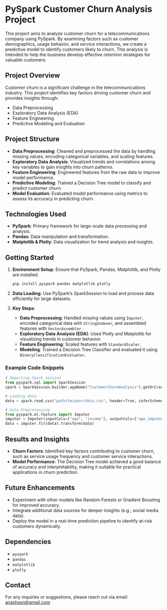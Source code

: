 # PySpark Customer Churn Analysis Project

This project aims to analyze customer churn for a telecommunications company using PySpark. By examining factors such as customer demographics, usage behavior, and service interactions, we create a predictive model to identify customers likely to churn. This analysis is intended to help the business develop effective retention strategies for valuable customers.

## Project Overview

Customer churn is a significant challenge in the telecommunications industry. This project identifies key factors driving customer churn and provides insights through:
- Data Preprocessing
- Exploratory Data Analysis (EDA)
- Feature Engineering
- Predictive Modeling and Evaluation

## Project Structure

- **Data Preprocessing**: Cleaned and preprocessed the data by handling missing values, encoding categorical variables, and scaling features.
- **Exploratory Data Analysis**: Visualized trends and correlations among key variables to gain insights into churn patterns.
- **Feature Engineering**: Engineered features from the raw data to improve model performance.
- **Predictive Modeling**: Trained a Decision Tree model to classify and predict customer churn.
- **Model Evaluation**: Evaluated model performance using metrics to assess its accuracy in predicting churn.

## Technologies Used

- **PySpark**: Primary framework for large-scale data processing and analysis.
- **Pandas**: Data manipulation and transformation.
- **Matplotlib & Plotly**: Data visualization for trend analysis and insights.

## Getting Started

1. **Environment Setup**: Ensure that PySpark, Pandas, Matplotlib, and Plotly are installed.  
   ```bash
   pip install pyspark pandas matplotlib plotly
   ```

2. **Data Loading**: Use PySpark’s SparkSession to load and process data efficiently for large datasets.

3. **Key Steps**:
   - **Data Preprocessing**: Handled missing values using `Imputer`, encoded categorical data with `StringIndexer`, and assembled features with `VectorAssembler`.
   - **Exploratory Data Analysis (EDA)**: Used Plotly and Matplotlib for visualizing trends in customer behavior.
   - **Feature Engineering**: Scaled features with `StandardScaler`.
   - **Modeling**: Trained a Decision Tree Classifier and evaluated it using `BinaryClassificationEvaluator`.

### Example Code Snippets

```python
# Importing Spark session
from pyspark.sql import SparkSession
spark = SparkSession.builder.appName("CustomerChurnAnalysis").getOrCreate()

# Loading data
data = spark.read.csv("path/to/your/data.csv", header=True, inferSchema=True)

# Data Preprocessing
from pyspark.ml.feature import Imputer
imputer = Imputer(inputCols=["age", "income"], outputCols=["age_imputed", "income_imputed"])
data = imputer.fit(data).transform(data)
```

## Results and Insights

- **Churn Factors**: Identified key factors contributing to customer churn, such as service usage frequency and customer service interactions.
- **Model Performance**: The Decision Tree model achieved a good balance of accuracy and interpretability, making it suitable for practical applications in churn prediction.

## Future Enhancements

- Experiment with other models like Random Forests or Gradient Boosting for improved accuracy.
- Integrate additional data sources for deeper insights (e.g., social media data).
- Deploy the model in a real-time prediction pipeline to identify at-risk customers dynamically.

## Dependencies

- `pyspark`
- `pandas`
- `matplotlib`
- `plotly`

## Contact

For any inquiries or suggestions, please reach out via email: anashssn@gmail.com
